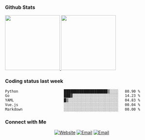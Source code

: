 
### Github Stats

<a href="https://github.com/lileixuan">
  <img height="180em" src="https://github-readme-stats.vercel.app/api?username=lileixuan&theme=buefy&show_icons=true" />
  <img height="180em" src="https://github-readme-stats.vercel.app/api/top-langs/?username=lileixuan&theme=buefy&layout=compact" />
</a>

### Coding status last week 

<!--START_SECTION:waka-->

```txt
Python                     ████████████████████▒░░░░   80.90 %
Go                         ███▓░░░░░░░░░░░░░░░░░░░░░   14.23 %
YAML                       █▒░░░░░░░░░░░░░░░░░░░░░░░   04.83 %
Vue.js                     ░░░░░░░░░░░░░░░░░░░░░░░░░   00.04 %
Markdown                   ░░░░░░░░░░░░░░░░░░░░░░░░░   00.00 %
```

<!--END_SECTION:waka-->

### Connect with Me 

<p align="center">
<a href="https://www.koomu.cn/"><img alt="Website" src="https://img.shields.io/badge/Website-www.koomu.cn-blue?style=flat-square&logo=google-chrome"></a>
<a href="mailto:lileixuan@gmail.com"><img alt="Email" src="https://img.shields.io/badge/Email-lileixuan@gmail.com-blue?style=flat-square&logo=gmail"></a>
<a href="https://www.koomu.cn/rss/"><img alt="Email" src="https://img.shields.io/badge/RSS-www.koomu.cn%2Frss%2F-blue?style=flat-square&logo=rss"></a>


</p>
